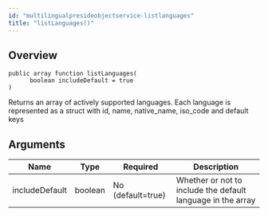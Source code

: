 ```yaml
---
id: "multilingualpresideobjectservice-listlanguages"
title: "listLanguages()"
---
```



## Overview




```luceescript
public array function listLanguages(
      boolean includeDefault = true
)
```

Returns an array of actively supported languages. Each language
is represented as a struct with id, name, native_name, iso_code and default keys

## Arguments


<div class="table-responsive"><table class="table"><thead><tr><th>Name</th><th>Type</th><th>Required</th><th>Description</th></tr></thead><tbody><tr><td>includeDefault</td><td>boolean</td><td>No (default=true)</td><td>Whether or not to include the default language in the array</td></tr></tbody></table></div>